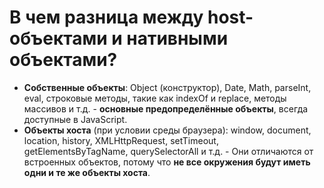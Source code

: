 В чем разница между host-объектами и нативными объектами?
=====================

* **Собственные объекты**: Object (конструктор), Date, Math, parseInt, eval, строковые методы, такие как indexOf и replace, методы массивов и т.д. - **основные предопределённые объекты**, всегда доступные в JavaScript.
* **Объекты хоста** (при условии среды браузера): window, document, location, history, XMLHttpRequest, setTimeout, getElementsByTagName, querySelectorAll и т.д. - Они отличаются от встроенных объектов, потому что **не все окружения будут иметь одни и те же объекты хоста**.